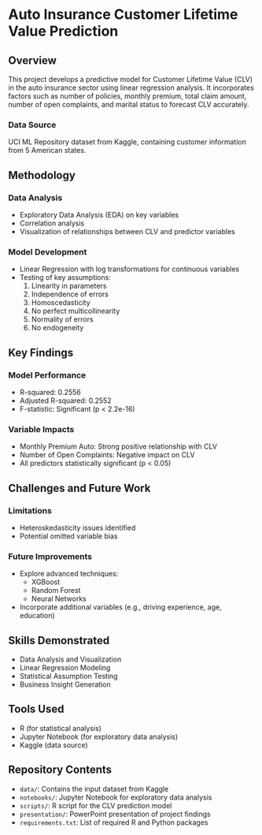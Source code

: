 # Auto Insurance Customer Lifetime Value Prediction

## Overview
This project develops a predictive model for Customer Lifetime Value (CLV) in the auto insurance sector using linear regression analysis. It incorporates factors such as number of policies, monthly premium, total claim amount, number of open complaints, and marital status to forecast CLV accurately.

### Data Source
UCI ML Repository dataset from Kaggle, containing customer information from 5 American states.

## Methodology

### Data Analysis
- Exploratory Data Analysis (EDA) on key variables
- Correlation analysis
- Visualization of relationships between CLV and predictor variables

### Model Development
- Linear Regression with log transformations for continuous variables
- Testing of key assumptions:
  1. Linearity in parameters
  2. Independence of errors
  3. Homoscedasticity
  4. No perfect multicollinearity
  5. Normality of errors
  6. No endogeneity

## Key Findings

### Model Performance
- R-squared: 0.2556
- Adjusted R-squared: 0.2552
- F-statistic: Significant (p < 2.2e-16)

### Variable Impacts
- Monthly Premium Auto: Strong positive relationship with CLV
- Number of Open Complaints: Negative impact on CLV
- All predictors statistically significant (p < 0.05)

## Challenges and Future Work

### Limitations
- Heteroskedasticity issues identified
- Potential omitted variable bias

### Future Improvements
- Explore advanced techniques:
  - XGBoost
  - Random Forest
  - Neural Networks
- Incorporate additional variables (e.g., driving experience, age, education)

## Skills Demonstrated
- Data Analysis and Visualization
- Linear Regression Modeling
- Statistical Assumption Testing
- Business Insight Generation

## Tools Used
- R (for statistical analysis)
- Jupyter Notebook (for exploratory data analysis)
- Kaggle (data source)

## Repository Contents

- `data/`: Contains the input dataset from Kaggle
- `notebooks/`: Jupyter Notebook for exploratory data analysis
- `scripts/`: R script for the CLV prediction model
- `presentation/`: PowerPoint presentation of project findings
- `requirements.txt`: List of required R and Python packages
